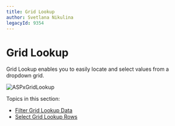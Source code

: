 ```yaml
---
title: Grid Lookup
author: Svetlana Nikulina
legacyId: 9354
---
```

# Grid Lookup
Grid Lookup enables you to easily locate and select values from a dropdown grid.

![ASPxGridLookup](../../../images/img13290.png)

Topics in this section:
* [Filter Grid Lookup Data](filter-grid-lookup-data.md)
* [Select Grid Lookup Rows](select-grid-lookup-rows.md)
